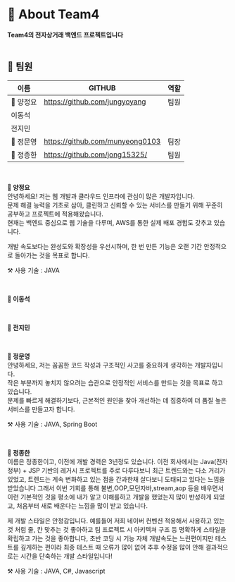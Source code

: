 # 👋 About Team4


**Team4의 전자상거래 백엔드 프로젝트입니다**
<br>
<br>

## 👥 팀원

| 이름 | GITHUB | 역할 |
| --- | --- | --- |
| 🦔 양정요 | https://github.com/jungyoyang | 팀원 |
| 이동석 |  |  |
| 전지민 |  |  |
| 🐨 정문영 | https://github.com/munyeong0103 | 팀장 |
| 🫠 정종한 |  https://github.com/jong15325/  |  팀원  |

<br>

**🦔 양정요**
<br>
안녕하세요! 저는 웹 개발과 클라우드 인프라에 관심이 많은 개발자입니다.  
문제 해결 능력을 기초로 삼아, 클린하고 신뢰할 수 있는 서비스를 만들기 위해 꾸준히 공부하고 프로젝트에 적용해왔습니다.  
현재는 백엔드 중심으로 웹 기술을 다루며, AWS를 통한 실제 배포 경험도 갖추고 있습니다.

개발 속도보다는 완성도와 확장성을 우선시하며, 한 번 만든 기능은 오랜 기간 안정적으로 돌아가는 것을 목표로 합니다.

⚒️ 사용 기술 : JAVA

<br>

**👤 이동석**
<br>

<br>

**👤 전지민**
<br>

<br>

**🐨 정문영**
<br>
안녕하세요, 저는 꼼꼼한 코드 작성과 구조적인 사고를 중요하게 생각하는 개발자입니다. 
<br>
작은 부분까지 놓치지 않으려는 습관으로 안정적인 서비스를 만드는 것을 목표로 하고 있습니다.
<br>
문제를 빠르게 해결하기보다, 근본적인 원인을 찾아 개선하는 데 집중하여 더 품질 높은 서비스를 만들고자 합니다.

⚒️ 사용 기술 : JAVA, Spring Boot

<br>

**🫠 정종한**
<br>
이름은 정종한이고, 이전에 개발 경력은 3년정도 있습니다.
이전 회사에서는 Java(전자정부) + JSP 기반의 레거시 프로젝트를 주로 다루다보니
최근 트렌드와는 다소 거리가 있었고, 트렌드는 계속 변화하고 있는 점을 간과한채 살다보니 도태되고 있다는 느낌을 받았습니다
그래서 이번 기회를 통해 불변,OOP,모던자바,stream,aop 등을 배우면서 
이런 기본적인 것을 평소에 내가 알고 이해를하고 개발을 했었는지 많이 반성하게 되었고, 처음부터 새로 배운다는 느낌을 많이 받고 있습니다.
 
제 개발 스타일은 안정감입니다. 예를들어 저희 네이버 컨벤션 적용해서 사용하고 있는 것 처럼 줄, 칸 맞추는 것 좋아하고
팀 프로젝트 시 아키텍쳐 구조 등 명확하게 스타일을 확립하고 가는 것을 좋아합니다, 초반 코딩 시 기능 자체 개발속도는 느린편이지만 테스트를 깊게하는 편이라
최종 테스트 때 오류가 많이 없어 추후 수정을 많이 안해 결과적으로는 시간을 단축하는 개발 스타일입니다!

⚒️ 사용 기술 : JAVA, C#, Javascript
